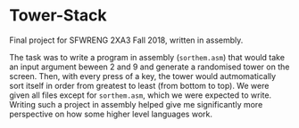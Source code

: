 # Tower-Stack
Final project for SFWRENG 2XA3 Fall 2018, written in assembly.

The task was to write a program in assembly (```sorthem.asm```) that would take an input argument beween 2 and 9 and generate a randomised tower on the screen. Then, with every press of a key, the tower would autmomatically sort itself in order from greatest to least (from bottom to top). We were given all files except for ```sorthem.asm```, which we were expected to write. Writing such a project in assembly helped give me significantly more perspective on how some higher level languages work.
